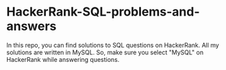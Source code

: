 # HackerRank-SQL-problems-and-answers

In this repo, you can find solutions to SQL questions on HackerRank.
All my solutions are written in MySQL. So, make sure you select "MySQL"
on HackerRank while answering questions.
